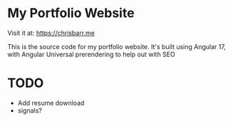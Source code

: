 # My Portfolio Website
Visit it at: https://chrisbarr.me

This is the source code for my portfolio website.
It's built using Angular 17, with Angular Universal prerendering to help out with SEO


# TODO
* Add resume download
* signals?
